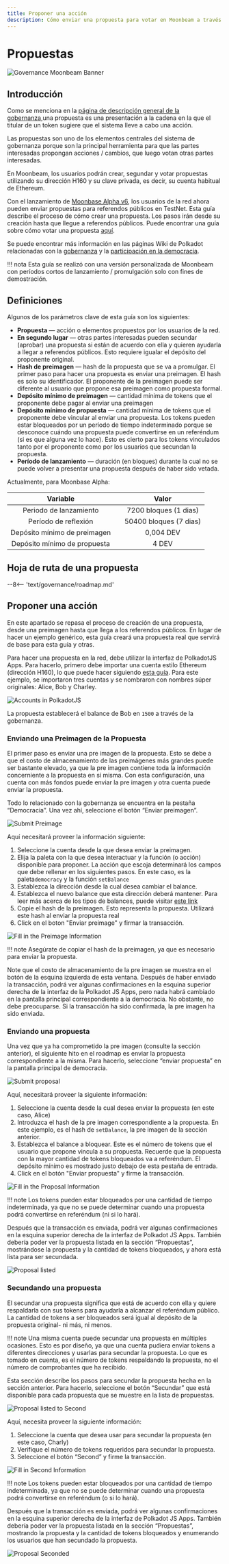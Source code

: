 ```yaml
---
title: Proponer una acción
description: Cómo enviar una propuesta para votar en Moonbeam a través de funciones de gobernanza
---
```


# Propuestas

![Governance Moonbeam Banner](/images/governance/governance-proposal-banner.png)

## Introducción

Como se menciona en la [página de descripción general de la gobernanza](/governance/overview/#definitions),una propuesta es una presentación a la cadena en la que el titular de un token sugiere que el sistema lleve a cabo una acción.

Las propuestas son uno de los elementos centrales del sistema de gobernanza porque son la principal herramienta para que las partes interesadas propongan acciones / cambios, que luego votan otras partes interesadas.

En Moonbeam, los usuarios podrán crear, segundar y votar propuestas utilizando su dirección H160 y su clave privada, es decir, su cuenta habitual de Ethereum.

Con el lanzamiento de [Moonbase Alpha v6](https://github.com/PureStake/moonbeam/releases/tag/v0.6.0),  los usuarios de la red ahora pueden enviar propuestas para referendos públicos en TestNet. Esta guía describe el proceso de cómo crear una propuesta. Los pasos irán desde su creación hasta que llegue a referendos públicos. Puede encontrar una guía sobre cómo votar una propuesta [aquí](/governance/voting/).

Se puede encontrar más información en las páginas Wiki de Polkadot relacionadas con la [gobernanza](https://wiki.polkadot.network/docs/en/learn-governance#council) y la [participación en la democracia](https://wiki.polkadot.network/docs/en/maintain-guides-democracy).

!!! nota
   Esta guía se realizó con una versión personalizada de Moonbeam con períodos cortos de lanzamiento / promulgación solo con fines de demostración.

## Definiciones

Algunos de los parámetros clave de esta guía son los siguientes:

 - **Propuesta** — acción o elementos propuestos por los usuarios de la red.
 - **En segundo lugar** —  otras partes interesadas pueden secundar (aprobar) una propuesta si están de acuerdo con ella y quieren ayudarla a llegar a referendos públicos. Esto requiere igualar el depósito del proponente original.
 - **Hash de preimagen** —  hash de la propuesta que se va a promulgar. El primer paso para hacer una propuesta es enviar una preimagen. El hash es solo su identificador. El proponente de la preimagen puede ser diferente al usuario que propone esa preimagen como propuesta formal.
 - **Depósito mínimo de preimagen** —  cantidad mínima de tokens que el proponente debe pagar al enviar una preimagen
 - **Depósito mínimo de propuesta** — cantidad mínima de tokens que el proponente debe vincular al enviar una propuesta. Los tokens pueden estar bloqueados por un período de tiempo indeterminado porque se desconoce cuándo una propuesta puede convertirse en un referéndum (si es que alguna vez lo hace). Esto es cierto para los tokens vinculados tanto por el proponente como por los usuarios que secundan la propuesta.
 - **Período de lanzamiento** — duración (en bloques) durante la cual no se puede volver a presentar una propuesta después de haber sido vetada.

Actualmente, para Moonbase Alpha:

|         Variable         |     |                                                          Valor                                                          |
| :----------------------: | :-: | :---------------------------------------------------------------------------------------------------------------------: |
|     Periodo de lanzamiento       |     | 7200 bloques (1 dias) |
|     Período de reflexión      |     |   50400 bloques (7 dias)   |
| Depósito mínimo de preimagen |     |                                 0,004 DEV                                  |
| Depósito mínimo de propuesta |     |                                   4 DEV                                     |

## Hoja de ruta de una propuesta

--8<-- 'text/governance/roadmap.md'

## Proponer una acción

En este apartado se repasa el proceso de creación de una propuesta, desde una preimagen hasta que llega a los referendos públicos. En lugar de hacer un ejemplo genérico, esta guía creará una propuesta real que servirá de base para esta guía y otras.

Para hacer una propuesta en la red, debe utilizar la interfaz de PolkadotJS Apps. Para hacerlo, primero debe importar una cuenta estilo Ethereum (dirección H160), lo que puede hacer siguiendo [esta guía](/integrations/wallets/polkadotjs/#creating-or-importing-an-h160-account). Para este ejemplo, se importaron tres cuentas y se nombraron con nombres súper originales: Alice, Bob y Charley.

![Accounts in PolkadotJS](/images/governance/governance-proposal-1.png)

La propuesta establecerá el balance de Bob en `1500` a través de la gobernanza.

### Enviando una Preimagen de la Propuesta

El primer paso es enviar una pre imagen de la propuesta. Esto se debe a que el costo de almacenamiento de las preimágenes más grandes puede ser bastante elevado, ya que la pre imagen contiene toda la información concerniente a la propuesta en sí misma. Con esta configuración, una cuenta con más fondos puede enviar la pre imagen y otra cuenta puede enviar la propuesta.

Todo lo relacionado con la gobernanza se encuentra en la pestaña “Democracia”. Una vez ahí, seleccione el botón “Enviar preimagen”.

![Submit Preimage](/images/governance/governance-proposal-2.png)

Aquí necesitará proveer la información siguiente:

 1. Seleccione la cuenta desde la que desea enviar la preimagen.
 2. Elija la paleta con la que desea interactuar y la función (o acción) disponible para proponer. La acción que escoja determinará los campos que debe rellenar en los siguientes pasos. En este caso, es la paleta`democracy` y la función `setBalance` 
 3. Establezca la dirección desde la cual desea cambiar el balance.
 4. Establezca el nuevo balance que esta dirección deberá mantener. Para leer más acerca de los tipos de balances, puede visitar [este link](https://wiki.polkadot.network/docs/en/build-protocol-info#free-vs-reserved-vs-locked-vs-vesting-balance)
 5. Copie el hash de la preimagen. Esto representa la propuesta. Utilizará este hash al enviar la propuesta real
 6. Click en el boton "Enviar preimage" y firmar la transacción.

![Fill in the Preimage Information](/images/governance/governance-proposal-3.png)

!!! note
    Asegúrate de copiar el hash de la preimagen, ya que es necesario para enviar la propuesta.

Note que el costo de almacenamiento de la pre imagen se muestra en el botón de la esquina izquierda de esta ventana. Después de haber enviado la transacción, podrá ver algunas confirmaciones en la esquina superior derecha de la interfaz de la Polkadot JS Apps, pero nada habrá cambiado en la pantalla principal correspondiente a la democracia. No obstante, no debe preocuparse. Si la transacción ha sido confirmada, la pre imagen ha sido enviada.

### Enviando una propuesta

Una vez que ya ha comprometido la pre imagen (consulte la sección anterior), el siguiente hito en el roadmap es enviar la propuesta correspondiente a la misma. Para hacerlo, seleccione “enviar propuesta” en la pantalla principal de democracia.

![Submit proposal](/images/governance/governance-proposal-4.png)

Aquí, necesitará proveer la siguiente información:

 1. Seleccione la cuenta desde la cual desea enviar la propuesta (en este caso, Alice)
 2. Introduzca el hash de la pre imagen correspondiente a la propuesta. En este ejemplo, es el hash de  `setBalance`, la pre imagen de la sección anterior.
 3. Establezca el balance a bloquear. Este es el número de tokens que el usuario que propone vincula a su propuesta. Recuerde que la propuesta con la mayor cantidad de tokens bloqueados va a referéndum. El depósito mínimo es mostrado justo debajo de esta pestaña de entrada.
 4. Click en el botón "Enviar propuesta" y firme la transacción.

![Fill in the Proposal Information](/images/governance/governance-proposal-5.png)

!!! note
    Los tokens pueden estar bloqueados por una cantidad de tiempo indeterminada, ya que no se puede determinar cuando una propuesta podrá convertirse en referéndum (ni si lo hará).

Después que la transacción es enviada, podrá ver algunas confirmaciones en la esquina superior derecha de la interfaz de Polkadot JS Apps. También debería poder ver la propuesta listada en la sección “Propuestas”, mostrándose la propuesta y la cantidad de tokens bloqueados, y ahora está lista para ser secundada.

![Proposal listed](/images/governance/governance-proposal-6.png)

### Secundando una propuesta

El secundar una propuesta significa que está de acuerdo con ella y quiere respaldarla con sus tokens para ayudarla a alcanzar el referéndum público. La cantidad de tokens a ser bloqueados será igual al depósito de la propuesta original- ni más, ni menos.

!!! note
    Una misma cuenta puede secundar una propuesta en múltiples ocasiones. Esto es por diseño, ya que una cuenta pudiera enviar tokens a diferentes direcciones y usarlas para secundar la propuesta. Lo que es tomado en cuenta, es el número de tokens respaldando la propuesta, no el número de comprobantes que ha recibido.

Esta sección describe los pasos para secundar la propuesta hecha en la sección anterior. Para hacerlo, seleccione el botón “Secundar” que está disponible para cada propuesta que se muestre en la lista de propuestas. 

![Proposal listed to Second](/images/governance/governance-proposal-7.png)

Aquí, necesita proveer la siguiente información:

 1. Seleccione la cuenta que desea usar para secundar la propuesta (en este caso, Charly)
 2. Verifique el número de tokens requeridos para secundar la propuesta.
 3. Seleccione el botón “Second” y firme la transacción.

![Fill in Second Information](/images/governance/governance-proposal-8.png)

!!! note
Los tokens pueden estar bloqueados por una cantidad de tiempo indeterminada, ya que no se puede determinar cuando una propuesta podrá convertirse en referéndum (o si lo hará).

Después que la transacción es enviada, podrá ver algunas confirmaciones en la esquina superior derecha de la interfaz de Polkadot JS Apps. También debería poder ver la propuesta listada en la sección “Propuestas”, mostrando la propuesta y la cantidad de tokens bloqueados y enumerando los usuarios que han secundado la propuesta.

![Proposal Seconded](/images/governance/governance-proposal-9.png)

